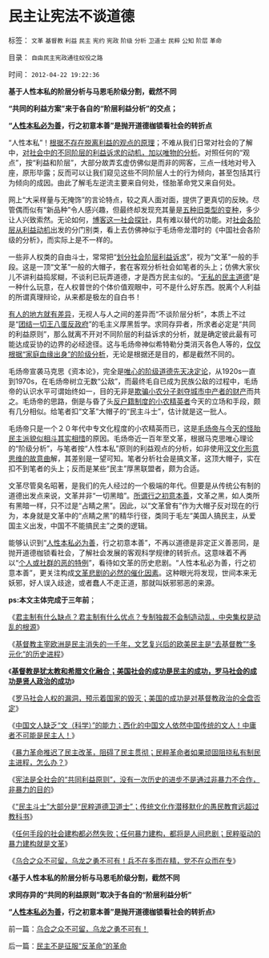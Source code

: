 # 民主让宪法不谈道德

标签： `文革` `基督教` `利益` `民主` `宪约` `宪政` `阶级` `分析` `卫道士` `民粹` `公知` `阶层` `革命` 

目录： `自由民主宪政通往奴役之路`

时间： `2012-04-22 19:22:36`

**基于人性本私的阶层分析与马恩毛阶级分割，截然不同**

**“共同的利益方案”来于各自的“阶层利益分析”的交点；**

**“[人性本私必为善](../../../2009/9/24/人性本私必为善.md)，行之初意本善”是抛开道德枷锁看社会的转折点**

“人性本私”！[根据不存在脱离利益的观点的原理](../../../2010/3/9/没有利益就没有科学.md)；不难从我们日常对社会的了解中，[对社会中的不同阶层的利益诉求的动机，加以唯物的分析](../../../2009/7/21/唯物分析社会各阶层利益立场.md)。对照任何的“观点”，按“利益和阶层”，大部分故弄玄虚仿佛似是而非的网客，三点一线地对号入座，原形毕露；反而可以让我们窥见这些不同阶层人士的行为倾向，甚至包括其行为倾向的成因。由此了解毛左逆流主要来自何处，怪胎革命党又来自何处。

网上“大采样量与无掩饰”的言论特点，较之真人面对面，提供了更真切的反映。尽管偶而似有“新品种”令人感兴趣，但最终却发现充其量是[五种旧类型的变种](../../../2009/8/14/中国社会按权益得失分割的五种阶层类型.md)，多少让人兴致索然。无论如何，[博客这一社会探针](../../../2009/1/24/博客是试探社会人性意识的探针.md)，具有难以替代的功能。对[社会各阶层从利益动机](../../../2010/1/17/春秋笔法和无私的利益.md)出发的分门别类，看上去仿佛神似于毛炀帝龙潜时的《中国社会各阶级的分析》，而实际上是不一样的。

一些非人权类的自由斗士，常常把“[划分社会阶层利益诉求](../../../2009/8/29/利益期望决定社会立场行为.md)”，视为“文革”一般的手段。这是一顶“文革”一般的大帽子，套在客观分析社会如笔者的头上；仿佛大家伙儿不讲利益捣浆糊，不谈利已玩弄道德，才是西方民主似的。“[无私的民主道德](../../../2010/1/17/春秋笔法三步曲.md)”是一种什么玩意，在人权普世的个体价值观眼中，可不是什么好东西。脱离个人利益的所谓真理辩论，从来都是极左的自白书！

[有人的地方就有差异](../../../2009/12/13/明确争论和不可争论的边界.md)，无视人与人之间的差异而“不谈阶层分析”，本质上不过是“[团结一切王八蛋反政府](../../../2009/9/26/社会进步从“有私”做起.md)”的毛主义厚黑哲学。求同存异者，所求者必定是“共同的利益原则”，那么就离不开对不同阶层的利益诉求的分析，就是确定彼此最有可能达成妥协的边界的必经途径。这与毛炀帝神似希特勒分类消灭各色人等的，[仅仅根据“家庭血缘出身”的阶级分析](../../../2009/8/21/道德治国之阶级成分决定利益立场论.md)，无论是根据还是目的，都是截然不同的。

毛炀帝宣袭马克思《资本论》，完全是[唯心的阶级道德先天决定论](../../../2009/8/21/古今肃反的道德观之成分决定立场论.md)，从1920s一直到1970s，在毛炀帝树立无数“公敌”，而最终毛自已成为民族公敌的过程中，毛炀帝的认识水平可谓始终如一，目的无非是[欺骗小农分子剥夺城市中产者的财产](../../../2009/10/13/两千年社稷延寿之九字真言.md)而共之。毛炀帝的思路，倒是与昏了头[反户籍制度的小农精英者](../../../2010/2/21/小农意识是中国农村的灾星.md)今天的立场和手段，颇有几分相似。给笔者扣“文革”大帽子的“民主斗士”，估计就是这一批人。

毛炀帝只是一个２０年代中专文化程度的小农精英而已，这是[毛炀帝与今天的怪胎民主派貌似相斗其实相惜](../../../2009/10/25/特权卫士生产线和怪胎民主派.md)的原因。毛炀帝近一百年至文革，根据马克思唯心理论的“阶级分析”，与笔者按“人性本私”原则的利益观点的分析，如非使用[汉文化形意思维的故意曲](../../../2009/4/17/形意思维：科学类思维和哲学类思维的根本区别.md)解，其差别是一望可知。笔者分析社会是搞文革，这顶大帽子，实在扣不到笔者的头上；反而是某些“民主”厚黑联盟者，颇为合适。

文革尽管臭名昭著，是我们的先人经过的一个极端的年代。但要是从传统公有制的道德出发点来说，文革并非“一切黑暗”。[所谓行之初意本善](../../../2009/9/23/孟荀人之初善恶之争及“行之初意本善”.md)，文革之黑，如人类所有黑暗一样，只不过是“占睛之黑”。因此，以“文革曾有”作为大帽子反对现在的行为，本身就是文革中的“点睛之黑”的精华行径，类同于毛左“美国人搞民主，从爱国主义出发，中国不不能搞民主”之类的逻辑。

能够认识到“[人性本私必为善](../../../2009/9/24/人性本私必为善.md)，行之初意本善”，不再以道德是非定正义善恶同，是抛开道德枷锁看社会，了解社会发展的客观科学规律的转折点。这意味着不再以“[个人或社群的恶的特例](../../../2010/3/16/个案不具备历史实证意义.md)”，看待如文革的历史悲剧。“人性本私必为善，行之初意本善”，更关注构成[文革悲剧的必然的催化因素](../../../2010/3/16/历史趋势是不存在偶然性.md)。这种眼光将发现，世间本来无妖邪，好人误入歧途，或者蠢人不走正道，那就叫妖邪邪恶的来源。

**ps:本文主体完成于三年前**；

《[君主制有什么缺点？君主制有什么优点？专制独裁不会制造动乱，中央集权是动乱的根源](../../../2012/4/7/君主制的优点和缺点；专制独裁减少了社会的动乱.md)》

《[基督教主宰欧洲是民主消失的一千年，文艺复兴后的欧美民主是“去基督教”“多元化”的历史进程](../../../2012/4/10/基督教主宰欧洲是民主消失的一千年.md)》

《[**基督教是犹太教和希腊文化融合；美国社会的成功是民主的成功，罗马社会的成功是贤人政治的成功**](../../../2012/4/10/美国成功在民主，罗马成功在贤人政治.md)》

《[罗马社会人权的漏洞，预示着国家的毁灭；美国的成功是对基督教政治的全盘否定](../../../2012/4/10/走在罗马帝国两千年前的十字路口.md)》

《[中国文人缺乏“文（科学）”的能力；西化的中国文人依然中国传统的文人！中庸者不可能是民主人！](../../../2012/4/12/国产文人缺乏“文（科学）”能力.md)》

《[暴力革命推迟了民主改革，阻碍了民主贯彻；民粹革命者如果顽固阻挠私有制民主进程，怎么办？](../../../2012/4/12/为什么民主进程不是闹革命？.md)》

《[宪法是全社会的“共同利益原则”，没有一次历史的进步不是通过非暴力不合作，非暴力的目的](../../../2012/4/12/为什么民主是非暴力？宪法是“共同利益契约”.md)》

《[“民主斗士”大部分是“民粹道德卫道士”；传统文化作潜移默化的愚民教育远超过教科书](../../../2012/4/21/民粹可能会令文革死灰复燃.md)》

《[任何手段的社会建构都必然失败；任何暴力建构，都将是人间悲剧；民粹驱动的暴力建构就是文革](../../../2012/4/21/民粹驱动的暴力建构就是文革.md)》

《[乌合之众不可留，乌龙之勇不可有！兵不在多而在精，党不在众而在专](../../../2012/4/21/乌合之众不可留，乌龙之勇不可有！.md)》

《**基于人性本私的阶层分析与马恩毛阶级分割，截然不同**

**求同存异的“共同的利益原则”取决于各自的“阶层利益分析”**

**“**[**人性本私必为善**](../../../2009/9/24/人性本私必为善.md)**，行之初意本善”是抛开道德枷锁看社会的转折点**》



前一篇：[乌合之众不可留，乌龙之勇不可有！](../../../2012/4/21/乌合之众不可留，乌龙之勇不可有！.md)

后一篇：[民主不是征服“反革命”的革命](../../../2012/4/22/民主不是征服“反革命”的革命.md)